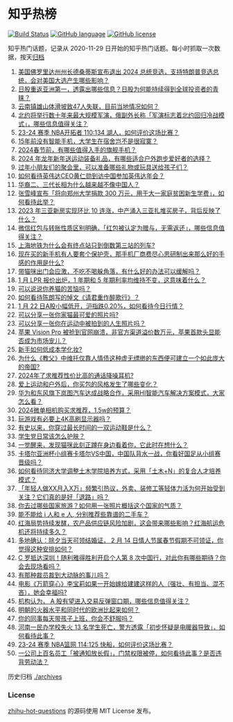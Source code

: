 # 知乎热榜
[![Build Status](https://github.com/ToWeLong/zhihu-hot-questions/workflows/CI/badge.svg)](https://github.com/ToWeLong/zhihu-hot-questions/actions)
[![GitHub language](https://img.shields.io/badge/language-golang-orange.svg)](https://golang.org/)
[![GitHub license](https://img.shields.io/github/license/ToWeLong/zhihu-hot-questions)](https://github.com/ToWeLong/zhihu-hot-questions/blob/main/LICENSE)

知乎热门话题，记录从 2020-11-29 日开始的知乎热门话题。每小时抓取一次数据，按天[归档](./archives)

<!-- BEGIN -->

1. [美国佛罗里达州州长德桑蒂斯宣布退出 2024 总统竞选，支持特朗普竞选总统，会对美国大选产生哪些影响？](https://www.zhihu.com/question/640601273)
1. [日股重返亚洲第一，透露出哪些信息？日股为何能持续得到全球投资者的青睐？](https://www.zhihu.com/question/640238417)
1. [云南镇雄山体滑坡致47人失联，目前当地情况如何？](https://www.zhihu.com/question/640612979)
1. [北约将举行数十年来最大规模军演，俄副外长称「军演标志着北约回归冷战模式」，哪些信息值得关注？](https://www.zhihu.com/question/640605703)
1. [23-24 赛季 NBA开拓者 110:134 湖人，如何评价这场比赛？](https://www.zhihu.com/question/640616444)
1. [15年前没有智能手机，大学生在宿舍岂不是很寂寞？](https://www.zhihu.com/question/637802639)
1. [2024春节前，有哪些值得入手的旗舰手机？](https://www.zhihu.com/question/639640415)
1. [2024 年龙年新年送运动装备礼品，有哪些适合户外跑步爱好者的选择？](https://www.zhihu.com/question/637063770)
1. [过年小朋友们的聚会里，可以准备哪些礼物或玩具送给孩子们？](https://www.zhihu.com/question/638738065)
1. [如何看待英伟达CEO黄仁勋到访中国参加英伟达年会？](https://www.zhihu.com/question/640555797)
1. [华裔二、三代长相为什么越来越不像中国人？](https://www.zhihu.com/question/60054984)
1. [张雪峰宣布「将向郑州大学捐款 300 万元，用于大一家庭贫困新生学费」，如何看待此举？](https://www.zhihu.com/question/640574901)
1. [2023 年三亚新房实现环比 10 连涨，中产涌入三亚扎堆买房子，背后反映了什么？](https://www.zhihu.com/question/640557288)
1. [微信红包与转账性质区别明确，「红包被认定为赠与，无需返还」，哪些信息值得关注？](https://www.zhihu.com/question/640602495)
1. [上海地铁为什么会有终点站只到倒数第三站的列车?](https://www.zhihu.com/question/612144479)
1. [现在买的新手机有人要套个保护壳，那手机厂商费尽心思研制出来那么好的手感的作用是什么?](https://www.zhihu.com/question/639346081)
1. [带猫咪出门会应激，不吃不喝躲角落，有什么好的办法可以缓解吗？](https://www.zhihu.com/question/638855005)
1. [1 月 LPR 报价出炉，1 年期和 5 年期利率均维持不变，这意味着什么？](https://www.zhihu.com/question/640609571)
1. [可以说说你养猫的苦恼吗？](https://www.zhihu.com/question/637228526)
1. [如何看待陈朗写的悼文《请君重作醉歌行》？](https://www.zhihu.com/question/640359835)
1. [1 月 22 日A股小幅低开，沪指跌0.20%，如何看待今日行情？](https://www.zhihu.com/question/640608021)
1. [可以分享一张你家猫最可爱的照片吗?](https://www.zhihu.com/question/639060743)
1. [可以分享一张你在运动中被拍到的人生照片吗？](https://www.zhihu.com/question/640235335)
1. [苹果 Vision Pro 被抢到官网崩溃，非官方渠道溢价数万元，苹果首款头显能否成为市场宠儿？](https://www.zhihu.com/question/640558730)
1. [新手如何低成本学化妆?](https://www.zhihu.com/question/634069348)
1. [为什么《教父》中维托仅靠人情债这种虚无缥缈的东西便可建立一个如此庞大的帝国?](https://www.zhihu.com/question/529570983)
1. [2024年了求推荐性价比高的通话降噪耳机?](https://www.zhihu.com/question/637997948)
1. [爱上运动和户外后，你买包的风格发生了哪些变化？](https://www.zhihu.com/question/639562054)
1. [华为和东风旗下岚图汽车达成战略合作，采用HI智能汽车解决方案模式，大家怎么看？](https://www.zhihu.com/question/640431816)
1. [2024微单相机购买求推荐，1.5w的预算？](https://www.zhihu.com/question/638500622)
1. [玩游戏有必要上4K高刷显示器吗？](https://www.zhihu.com/question/639636051)
1. [有史以来，你穿过最长时间的一双运动鞋是什么？](https://www.zhihu.com/question/639252911)
1. [学生党日常该怎么护肤？](https://www.zhihu.com/question/630202666)
1. [一觉醒来，发现猫咪此刻正蹲在身边看着你，它此时在想什么？](https://www.zhihu.com/question/639561793)
1. [卡塔尔亚洲杯小组赛卡塔尔VS中国，中国队背水一战，你看好国足从小组赛晋级吗？](https://www.zhihu.com/question/640558660)
1. [如何看待同济大学调整土木学院培养方式，采用「土木+N」的复合人才培养模式？](https://www.zhihu.com/question/640075512)
1. [「年轻人做XX月入X万」频繁引热议，外卖、装修工等轻体力活为何开始受到关注？它们真的是好「退路」吗？](https://www.zhihu.com/question/640556495)
1. [你去过哪些国家旅游？如何用一张照片概括这个国家的气质？](https://www.zhihu.com/question/640056814)
1. [能不能给  i 人和 e 人, 分别推荐些靠谱的二手车？](https://www.zhihu.com/question/640222666)
1. [红海局势持续发酵，农产品供应链风险加剧，这会带来哪些影响？红海航运危机还将持续多久？](https://www.zhihu.com/question/640613397)
1. [多地确认：除夕当天可领结婚证， 2 月 14 日情人节属春节假期不可领证，你觉得这种安排如何？](https://www.zhihu.com/question/640608808)
1. [C 罗抵达深圳！随利雅得胜利开启个人第 8 次中国行，对此你有哪些期待？你会去现场看吗？](https://www.zhihu.com/question/640559324)
1. [有那种裁员裁到大动脉的事儿吗？](https://www.zhihu.com/question/635323389)
1. [电影《万箭穿心》李宝莉如果一开始嫁给建建这样的人（强壮、有担当、混不吝），她会幸福吗?](https://www.zhihu.com/question/453089875)
1. [机构认为， A 股有望进入交易反弹窗口期，哪些信息值得关注？](https://www.zhihu.com/question/640624286)
1. [明朝的火器水平和同时代的欧洲比起来如何？](https://www.zhihu.com/question/48755464)
1. [你的同事每天带孩子上班，你会不舒服吗？](https://www.zhihu.com/question/640064757)
1. [河南一民办学校失火 13 名学生死亡，警方透露「初步怀疑是电暖器导致」，如何看待此事？](https://www.zhihu.com/question/640499560)
1. [23-24 赛季 NBA篮网 114:125 快船，如何评价这场比赛？](https://www.zhihu.com/question/640584083)
1. [一公司上百名员工「被通知放长假」，门禁权限被停，如何看待此事？是否违背劳动法？](https://www.zhihu.com/question/640054954)

<!-- END -->

历史归档 [./archives](./archives)


### License
[zhihu-hot-questions](https://github.com/towelong/zhihu-hot-questions) 的源码使用 MIT License 发布。